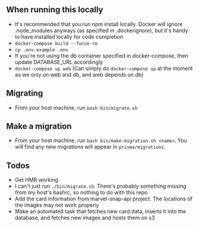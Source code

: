 ## When running this locally

- It's recommended that you run npm install locally. Docker will ignore .node_modules anyways (as specified in .dockerignore), but it's handy to have installed locally for code completion
- `docker-compose build --force-rm`
- `cp .env.example .env`
- If you're not using the db container specified in docker-compose, then update DATABASE_URL accordingly
- `docker-compose up web` (Can simply do `docker-compose up` at the moment as we only on web and db, and web depends on db)

## Migrating
- From your host machine, run `bash bin/migrate.sh`

## Make a migration
- From your host machine, run `bash bin/make-migration.sh <name>`. You will find any new migrations will appear in `prisma/migrations`.

## Todos
- Get HMR working
- I can't just run `./bin/migrate.sh`. There's probably something missing from my host's bashrc, so nothing to do with this repo
- Add the card information from marvel-snap-api project. The locations of the images may not work properly
- Make an automated task that fetches new card data, inserts it into the database, and fetches new images and hosts them on s3